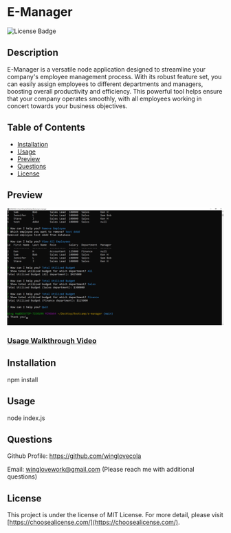 # E-Manager
![License Badge](https://img.shields.io/badge/license-MIT%20License-lightgreen)



## Description

E-Manager is a versatile node application designed to streamline your company's employee management process. With its robust feature set, you can easily assign employees to different departments and managers, boosting overall productivity and efficiency. This powerful tool helps ensure that your company operates smoothly, with all employees working in concert towards your business objectives.


## Table of Contents

- [Installation](#installation)
- [Usage](#usage)
- [Preview](#preview)
- [Questions](#questions)
- [License](#license)




## Preview

![Screenshot](https://github.com/winglovecola/e-manager/blob/main/assets/images/screenshot.jpg?raw=true)

### [Usage Walkthrough Video](https://drive.google.com/file/d/1MGWB01PYUoodyuOnyOtSk28wBvFfmuER/view?usp=sharing)




## Installation

npm install



## Usage

node index.js



## Questions

Github Profile: https://github.com/winglovecola

Email: winglovework@gmail.com (Please reach me with additional questions)



## License

This project is under the license of MIT License. For more detail, please visit [https://choosealicense.com/](https://choosealicense.com/).







